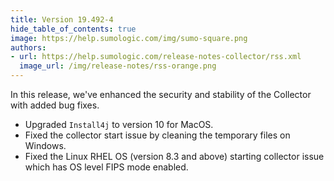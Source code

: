 ```yaml
---
title: Version 19.492-4
hide_table_of_contents: true
image: https://help.sumologic.com/img/sumo-square.png
authors:
- url: https://help.sumologic.com/release-notes-collector/rss.xml
  image_url: /img/release-notes/rss-orange.png
---
```


In this release, we've enhanced the security and stability of the Collector with added bug fixes.

- Upgraded `Install4j` to version 10 for MacOS.
- Fixed the collector start issue by cleaning the temporary files on Windows.
- Fixed the Linux RHEL OS (version 8.3 and above) starting collector issue which has OS level FIPS mode enabled.
